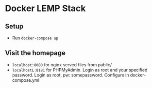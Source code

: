 # Docker LEMP Stack

## Setup

- Run `docker-compose up`

## Visit the homepage

- `localhost:8080` for nginx served files from public/
- `localhostL:8181` for PHPMyAdmin. Login as root and your specified password. Login as root, pw: somepassword. Configure in docker-compose.yml
